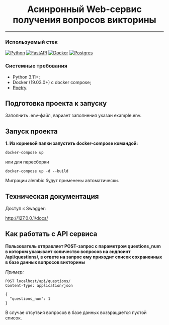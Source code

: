 
<h1 align="center"> Асинронный Web-сервис получения вопросов викторины </h1>

___
### Используемый стек<a name="stack"></a>

[![Python][Python-badge]][Python-url]
[![FastAPI][Fastapi-badge]][Fastapi-url]
[![Docker][Docker-badge]][Docker-url]
[![Postgres][Postgres-badge]][Postgres-url]

### Системные требования
- Python 3.11+;
- Docker (19.03.0+) c docker compose;
- [Poetry](https://python-poetry.org/docs/#installing-with-the-official-installer).

<h2>Подготовка проекта к запуску</h2>

Заполнить .env-файл, вариант заполнения указан example.env.


<h2>Запуск проекта</h2>

**1. Из корневой папки запустить docker-compose командой:**
```shell
docker-compose up
```

или для пересборки
```shell
docker-compose up -d --build
```
Миграции alembic будут применены автоматически.


<h2>Техническая документация</h2>

Доступ к Swagger:

http://127.0.0.1/docs/


<h2>Как работать с API сервиса</h2>

**Пользователь отправляет POST-запрос с параметром questions_num в котором
указывает количество вопросов на эндпоинт
/api/questions/, в ответе на запрос ему приходит список сохраненных в базе
данных вопросов викторины**

*Пример:*
```
POST localhost/api/questions/
Content-Type: application/json

{
  "questions_num": 1
}
```
В случае отсутвия вопросов в базе данных возвращается пустой список.

<!-- MARKDOWN LINKS & BADGES -->

[Python-url]: https://www.python.org/

[Python-badge]: https://img.shields.io/badge/Python-376f9f?style=for-the-badge&logo=python&logoColor=white

[Fastapi-url]: https://fastapi.tiangolo.com/

[Fastapi-badge]: https://img.shields.io/badge/fastapi-109989?style=for-the-badge&logo=FASTAPI&logoColor=white

[Docker-url]: https://www.docker.com/

[Docker-badge]: https://img.shields.io/badge/Docker-2CA5E0?style=for-the-badge&logo=docker&logoColor=white

[Postgres-url]: https://www.postgresql.org/

[Postgres-badge]: https://img.shields.io/badge/postgres-306189?style=for-the-badge&logo=postgresql&logoColor=white
